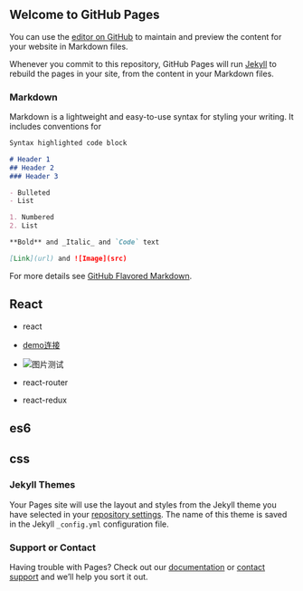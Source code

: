 ## Welcome to GitHub Pages

You can use the [editor on GitHub](https://github.com/wuhaomin/wuhaomin.github.io/edit/master/index.md) to maintain and preview the content for your website in Markdown files.

Whenever you commit to this repository, GitHub Pages will run [Jekyll](https://jekyllrb.com/) to rebuild the pages in your site, from the content in your Markdown files.

### Markdown

Markdown is a lightweight and easy-to-use syntax for styling your writing. It includes conventions for

```markdown
Syntax highlighted code block

# Header 1
## Header 2
### Header 3

- Bulleted
- List

1. Numbered
2. List

**Bold** and _Italic_ and `Code` text

[Link](url) and ![Image](src)
```

For more details see [GitHub Flavored Markdown](https://guides.github.com/features/mastering-markdown/).


## React

 - react
  
  - [demo连接](https://github.com/wuhaomin/wuhaomin.github.io/blob/master/react/note.md)
  - ![图片测试](www.baidu.com/img/bd_logo1.png)
 
 - react-router
 
 - react-redux
 

## es6


## css



### Jekyll Themes

Your Pages site will use the layout and styles from the Jekyll theme you have selected in your [repository settings](https://github.com/wuhaomin/wuhaomin.github.io/settings). The name of this theme is saved in the Jekyll `_config.yml` configuration file.

### Support or Contact

Having trouble with Pages? Check out our [documentation](https://help.github.com/categories/github-pages-basics/) or [contact support](https://github.com/contact) and we’ll help you sort it out.


